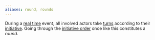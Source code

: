 ```yaml
---
aliases: round, rounds
---
```

   
During a [real time](../Game%20Modes/Real%20Time.md) event, all involved actors take [turns](../Game%20Modes/Turns.md) according to their [initiative](../Game%20Modes/Rolling%20Initiative.md). Going through the [initiative order](../Game%20Modes/Rolling%20Initiative.md) once like this constitutes a _round_.